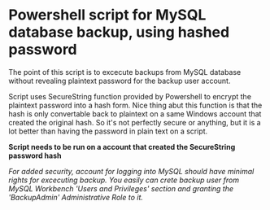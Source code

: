 Powershell script for MySQL database backup, using hashed password
==============

The point of this script is to excecute backups from MySQL database without revealing plaintext password for the backup user account.

Script uses SecureString function provided by Powershell to encrypt the plaintext password into a hash form. Nice thing abut this function is that the hash is only convertable back to plaintext on a same Windows account that created the original hash. So it's not perfectly secure or anything, but it is a lot better than having the password in plain text on a script.

**Script needs to be run on a account that created the SecureString password hash**

*For added security, account for logging into MySQL should have minimal rights for excecuting backup. You easily can crete backup user from MySQL Workbench 'Users and Privileges' section and granting the 'BackupAdmin' Administrative Role to it.*